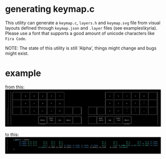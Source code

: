 # generating keymap.c

This utility can generate a `keymap.c`, `layers.h` and `keymap.svg` file from visual layouts defined through `keymap.json` and `.layer` files (see examples\kyria\).
Please use a font that supports a good amount of unicode characters like `Fira Code`.

NOTE: The state of this utility is still 'Alpha', things might change and bugs might exist.

# example

from this:
![](layer.png)

to this:
![](layer_c_code.png)
